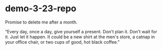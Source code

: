 # demo-3-23-repo
Promise to delete me after a month.

“Every day, once a day, give yourself a present. Don't plan it. Don't wait for it. Just let it happen. It could be a new shirt at the men's store, a catnap in your office chair, or two cups of good, hot black coffee.”